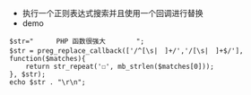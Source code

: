 
- 执行一个正则表达式搜索并且使用一个回调进行替换
- demo

```
$str="    　PHP 函数很强大 　　　　";
$str = preg_replace_callback(['/^[\s|　]+/','/[\s|　]+$/'], function($matches){
    return str_repeat('☐', mb_strlen($matches[0]));
}, $str);
echo $str . "\r\n";
```
